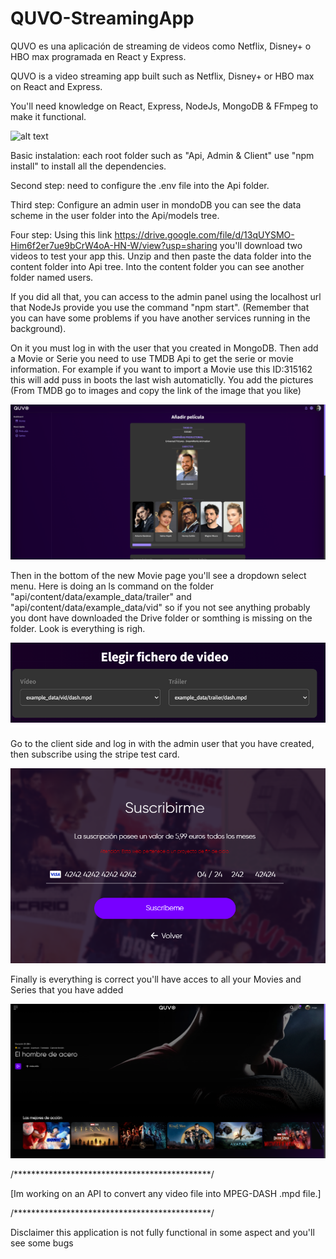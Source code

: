 # QUVO-StreamingApp
QUVO es una aplicación de streaming de videos como Netflix, Disney+ o HBO max programada en React y Express.

QUVO is a video streaming app built such as Netflix, Disney+ or HBO max on React and Express.

You'll need knowledge on React, Express, NodeJs, MongoDB & FFmpeg to make it functional.

![alt text](https://github.com/jorgejm64/QUVO-StreamingApp/blob/main/images/quvoTV_1.png)

Basic instalation: each root folder such as "Api, Admin & Client" use "npm install" to install all the dependencies.

Second step: need to configure the .env file into the Api folder. 

Third step: Configure an admin user in mondoDB you can see the data scheme in the user folder into the Api/models tree.

Four step: Using this link https://drive.google.com/file/d/13qUYSMO-Him6f2er7ue9bCrW4oA-HN-W/view?usp=sharing you'll download two videos to test your app this. Unzip and then paste the data folder into the content folder into Api tree. Into the content folder you can see another folder named users.

If you did all that, you can access to the admin panel using the localhost url that NodeJs provide you use the command "npm start". (Remember that you can have some problems if you have another services running in the background).

On it you must log in with the user that you created in MongoDB. Then add a Movie or Serie you need to use TMDB Api to get the serie or movie information. For example if you want to import a Movie use this ID:315162 this will add puss in boots the last wish automaticlly. You add the pictures (From TMDB go to images and copy the link of the image that you like)

![alt text](https://github.com/jorgejm64/QUVO-StreamingApp/blob/main/images/quvoTV_4.png?raw=true)

Then in the bottom of the new Movie page you'll see a dropdown select menu. Here is doing an ls command on the folder "api/content/data/example_data/trailer" and "api/content/data/example_data/vid" so if you not see anything probably you dont have downloaded the Drive folder or somthing is missing on the folder. Look is everything is righ.

![alt text](https://github.com/jorgejm64/QUVO-StreamingApp/blob/main/images/quvoTV_5.png?raw=true)

Go to the client side and log in with the admin user that you have created, then subscribe using the stripe test card.

![alt text](https://github.com/jorgejm64/QUVO-StreamingApp/blob/main/images/quvoTV_2.png?raw=true)

Finally is everything is correct you'll have acces to all your Movies and Series that you have added

![alt text](https://github.com/jorgejm64/QUVO-StreamingApp/blob/main/images/quvoTV_3.png?raw=true)


/*********************************************/

[Im working on an API to convert any video file into MPEG-DASH .mpd file.]

/*********************************************/

Disclaimer this application is not fully functional in some aspect and you'll see some bugs
